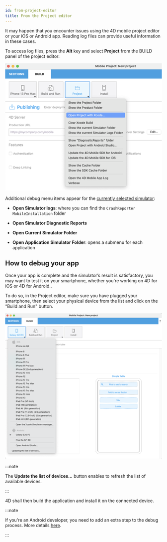 ```yaml
---
id: from-project-editor
title: From the Project editor
---
```


It may happen that you encounter issues using the 4D mobile project editor or your iOS or Android app. Reading log files can provide useful information in these cases.

To access log files, press the **Alt** key and select **Project** from the BUILD panel of the project editor:

![Debugging](img/project.png)

Additional debug menu items appear for the [currently selected simulator](../project-definition/build-panel#using-the-simulator):


* **Open Simulator logs**: where you can find the `CrashReporter MobileInstallation` folder

* **Open Simulator Diagnostic Reports**

* **Open Current Simulator Folder**

* **Open Application Simulator Folder**: opens a submenu for each application


## How to debug your app

Once your app is complete and the simulator’s result is satisfactory, you may want to test it on your smartphone, whether you're working on 4D for iOS or 4D for Android..

To do so, in the Project editor, make sure you have plugged your smartphone, then select your physical device from the list and click on the “Build and Run" button.

![AndroidDevice](img/phone-selection.png)

:::note 

The **Update the list of devices...** button enables to refresh the list of available devices.

:::

4D shall then build the application and install it on the connected device.

:::note 

If you're an Android developer, you need to add an extra step to the debug process. More details [here](from-your-android-device-and-android-studio.md).

:::

